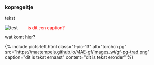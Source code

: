 <style>
image.b-pic-l3 { display: inline-block; margin-right:0; margin-top:0; margin-left:0; width: 30%; }
figure {display: block; margin:0;  }
figure figcaption { display: inline-block; margin-left:2em; width: 50%; color:red;}
    
p.a-txt-l3 { display: inline-block; margin-right:0; margin-top:0; margin-left:2em; width: 50%; color:grey;}
</style>    

<body>

### kopregeltje
<p> tekst </p>

<figure>
    <img class="p-pic-l3" src="https://maetempels.github.io/MAE-gf/images_wt/gf-pg-trad.png"  alt="test">
    <figcaption>is dit een caption?</figcaption>
</figure>
<p class="p-txt-l3">wat komt hier? </p>  
    
 

{% include picts-left.html 
  class="f-pic-13"
  alt="torchon pg" 
  src="https://maetempels.github.io/MAE-gf/images_wt/gf-pg-trad.png" 
  caption="dit is tekst ernaast"
  content="dit is tekst eronder"
%}

</body>

